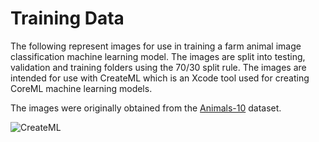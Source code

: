 # Training Data

The following represent images for use in training a farm animal image classification machine learning model. The images are split into testing, validation and training folders using the 70/30 split rule. The images are intended for use with CreateML which is an Xcode tool used for creating CoreML machine learning models. 

The images were originally obtained from the [Animals-10](https://www.kaggle.com/datasets/alessiocorrado99/animals10) dataset.

![CreateML](https://github.com/fullstacktutsllc/trainingdata/blob/main/createml.png)
